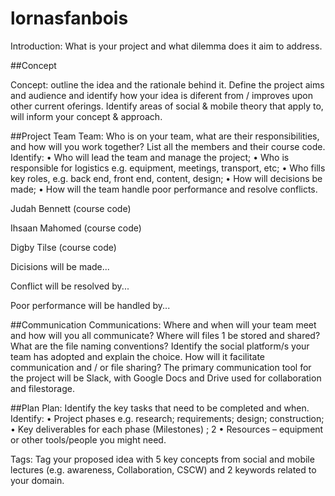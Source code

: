 # lornasfanbois

Introduction: What is your project and what dilemma does it aim to address.

##Concept

Concept: outline the idea and the rationale behind it. Define the project aims and audience and identify how your idea is diferent from / improves upon other current oferings. Identify areas of social & mobile theory that apply to, will inform your concept & approach.

##Project Team
Team: Who is on your team, what are their responsibilities, and how will you work together? List all the members and their course code. Identify: • Who will lead the team and manage the project; • Who is responsible for logistics e.g. equipment, meetings, transport, etc; • Who fills key roles, e.g. back end, front end, content, design; • How will decisions be made; • How will the team handle poor performance and resolve conflicts.

Judah Bennett (course code)

Ihsaan Mahomed (course code)

Digby Tilse (course code)


Dicisions will be made...

Conflict will be resolved by... 

Poor performance will be handled by...

##Communication
Communications: Where and when will your team meet and how will you all communicate? Where will files 1 be stored and shared? What are the file naming conventions? Identify the social platform/s your team has adopted and explain the choice. How will it facilitate communication and / or file sharing?
The primary communication tool for the project will be Slack, with Google Docs and Drive used for collaboration and filestorage.  

##Plan
Plan: Identify the key tasks that need to be completed and when. Identify: • Project phases e.g. research; requirements; design; construction; • Key deliverables for each phase (Milestones) ; 2 • Resources – equipment or other tools/people you might need.


Tags: Tag your proposed idea with 5 key concepts from social and mobile lectures (e.g. awareness, Collaboration, CSCW) and 2 keywords related to your domain.

